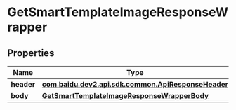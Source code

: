 

# GetSmartTemplateImageResponseWrapper


## Properties

Name | Type | Description | Notes
------------ | ------------- | ------------- | -------------
**header** | [**com.baidu.dev2.api.sdk.common.ApiResponseHeader**](com.baidu.dev2.api.sdk.common.ApiResponseHeader.md) |  |  [optional]
**body** | [**GetSmartTemplateImageResponseWrapperBody**](GetSmartTemplateImageResponseWrapperBody.md) |  |  [optional]



